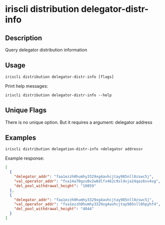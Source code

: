 # iriscli distribution delegator-distr-info

## Description

Query delegator distribution information

## Usage

```
iriscli distribution delegator-distr-info [flags]
```

Print help messages:
```shell
iriscli distribution delegator-distr-info --help
```

## Unique Flags

There is no unique option. But it requires a argument: delegator address

## Examples

```shell
iriscli distribution delegation-distr-info <delegator address> 
```
Example response:
```json
[
  {
    "delegator_addr": "faa1ezzh0humhy3329xg4avhcjtay985nll0zswc5j",
    "val_operator_addr": "fva14a70gzu0v2w8dlfx462c9sldvja24qaz6vv4sg",
    "del_pool_withdrawal_height": "10859"
  },
  {
    "delegator_addr": "faa1ezzh0humhy3329xg4avhcjtay985nll0zswc5j",
    "val_operator_addr": "fva1ezzh0humhy3329xg4avhcjtay985nll0hpyhf4",
    "del_pool_withdrawal_height": "4044"
  }
]
```